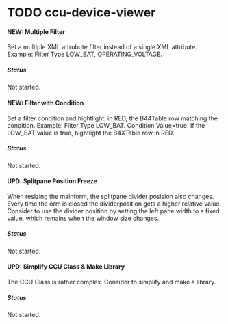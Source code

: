 # TODO ccu-device-viewer

#### NEW: Multiple Filter
Set a multiple XML attrubute filter instead of a single XML attribute.
Example: 
Filter Type LOW_BAT, OPERATING_VOLTAGE.
##### Status
Not started.

#### NEW: Filter with Condition
Set a filter condition and hightlight, in RED, the B44Table row matching the condition.
Example: 
Filter Type LOW_BAT. Condition Value=true. If the LOW_BAT value is true, hightlight the B4XTable row in RED.
##### Status
Not started.

#### UPD: Splitpane Position Freeze
When resizing the mainform, the splitpane divider posision also changes.
Every time the orm is closed the dividerposition gets a higher relative value.
Consider to use the divider position by setting the left pane width to a fixed value, which remains when the window size changes.
##### Status
Not started.

#### UPD: Simplify CCU Class & Make Library
The CCU Class is rather complex. Consider to simplify and make a library.
##### Status
Not started.
